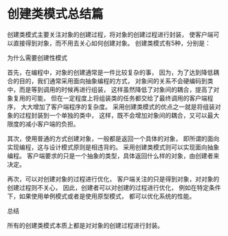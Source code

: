 # 创建类模式总结篇
创建类模式主要关注对象的创建过程，将对象的创建过程进行封装，
使客户端可以直接得到对象，而不用去关心如何创建对象。
创建类模式有5种，分别是：

为什么需要创建性模式

首先，在编程中，对象的创建通常是一件比较复杂的事，
因为，为了达到降低耦合的目的，我们通常采用面向抽象编程的方式，
对象间的关系不会硬编码到类中，而是等到调用的时候再进行组装，
这样虽然降低了对象间的耦合，提高了对象复用的可能，
但在一定程度上将组装类的任务都交给了最终调用的客户端程序，
大大增加了客户端程序的复杂度。
采用创建类模式的优点之一就是将组装对象的过程封装到一个单独的类中，
这样，既不会增加对象间的耦合，又可以最大限度的减小客户端的负担。

其次，使用普通的方式创建对象，一般都是返回一个具体的对象，
即所谓的面向实现编程，这与设计模式原则是相违背的。
采用创建类模式则可以实现面向抽象编程。
客户端要求的只是一个抽象的类型，具体返回什么样的对象，由创建者来决定。

再次，可以对创建对象的过程进行优化，
客户端关注的只是得到对象，对对象的创建过程则不关心，
因此，创建者可以对创建的过程进行优化，
例如在特定条件下，如果使用单例模式或者是使用原型模式，
都可以优化系统的性能。

总结

所有的创建类模式本质上都是对对象的创建过程进行封装。